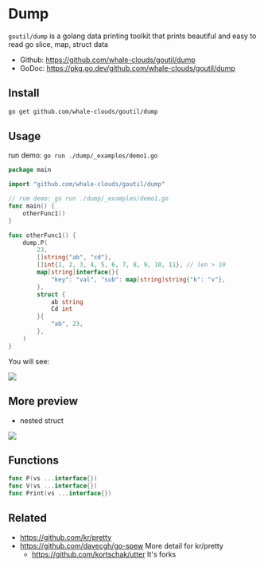 # Dump

`goutil/dump` is a golang data printing toolkit that prints beautiful and easy to read go slice, map, struct data

- Github: https://github.com/whale-clouds/goutil/dump
- GoDoc: https://pkg.go.dev/github.com/whale-clouds/goutil/dump

## Install

```bash
go get github.com/whale-clouds/goutil/dump
```

## Usage

run demo: `go run ./dump/_examples/demo1.go`

```go
package main

import "github.com/whale-clouds/goutil/dump"

// rum demo: go run ./dump/_examples/demo1.go
func main() {
	otherFunc1()
}

func otherFunc1() {
	dump.P(
		23,
		[]string{"ab", "cd"},
		[]int{1, 2, 3, 4, 5, 6, 7, 8, 9, 10, 11}, // len > 10
		map[string]interface{}{
			"key": "val", "sub": map[string]string{"k": "v"},
		},
		struct {
			ab string
			Cd int
		}{
			"ab", 23,
		},
	)
}
```

You will see:

![](_examples/preview-demo1.png)

## More preview

- nested struct

![](_examples/preview-nested-struct.png)


## Functions

```go
func P(vs ...interface{})
func V(vs ...interface{})
func Print(vs ...interface{})
```

## Related

- https://github.com/kr/pretty
- https://github.com/davecgh/go-spew More detail for kr/pretty
  - https://github.com/kortschak/utter It's forks